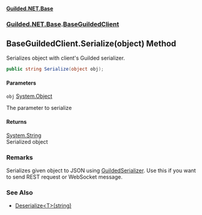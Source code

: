 
#### [Guilded.NET.Base](Guilded_NET_Base 'Guilded.NET.Base')
### [Guilded.NET.Base](Guilded_NET_Base#Guilded_NET_Base 'Guilded.NET.Base').[BaseGuildedClient](BaseGuildedClient 'Guilded.NET.Base.BaseGuildedClient')
## BaseGuildedClient.Serialize(object) Method

Serializes object with client's Guilded serializer.
```csharp
public string Serialize(object obj);
```

#### Parameters

<a name='Guilded_NET_Base_BaseGuildedClient_Serialize(object)_obj'></a>
`obj` [System.Object](https://docs.microsoft.com/en-us/dotnet/api/System.Object 'System.Object')

The parameter to serialize


#### Returns
[System.String](https://docs.microsoft.com/en-us/dotnet/api/System.String 'System.String')  
Serialized object

### Remarks
  
Serializes given object to JSON using [GuildedSerializer](BaseGuildedClient_GuildedSerializer 'Guilded.NET.Base.BaseGuildedClient.GuildedSerializer'). Use this if you want to send REST request or WebSocket message.

### See Also
- [Deserialize&lt;T&gt;(string)](BaseGuildedClient_Deserialize_T_(string) 'Guilded.NET.Base.BaseGuildedClient.Deserialize&lt;T&gt;(string)')